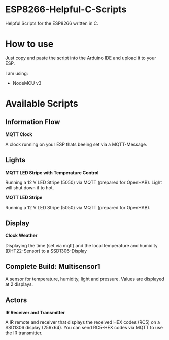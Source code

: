# ESP8266-Helpful-C-Scripts
Helpful Scripts for the ESP8266 written in C. 

# How to use
Just copy and paste the script into the Arduino IDE and upload it to your ESP. 

I am using: 
- NodeMCU v3

# Available Scripts
## Information Flow
**MQTT Clock**

A clock running on your ESP thats beeing set via a MQTT-Message. 

## Lights

**MQTT LED Stripe with Temperature Control**

Running a 12 V LED Stripe (5050) via MQTT (prepared for OpenHAB). Light will shut down if to hot.

**MQTT LED Stripe**

Running a 12 V LED Stripe (5050) via MQTT (prepared for OpenHAB).

## Display

**Clock Weather**

Displaying the time (set via mqtt) and the local temperature and humidity (DHT22-Sensor) to a SSD1306-Display

## Complete Build: Multisensor1 

A sensor for temperature, humidity, light and pressure. Values are displayed at 2 displays. 

## Actors

**IR Receiver and Transmitter**

A IR remote and receiver that displays the received HEX codes (RC5) on a SSD1306 display (256x64). You can send RC5-HEX codes via MQTT to use the IR transmitter.  
